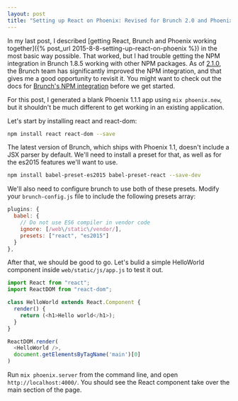 ```yaml
---
layout: post
title: "Setting up React on Phoenix: Revised for Brunch 2.0 and Phoenix 1.1"
---
```


In my last post, I described [getting React, Brunch and Phoenix working together]({% post_url 2015-8-8-setting-up-react-on-phoenix %}) in the most basic way possible. That worked, but I had trouble getting the NPM integration in Brunch 1.8.5 working with other NPM packages. As of [2.1.0](https://github.com/brunch/brunch/blob/master/CHANGELOG.md#brunch-210-jan-1-2016), the Brunch team has significantly improved the NPM integration, and that gives me a good opportunity to revisit it. You might want to check out the docs for [Brunch's NPM integration](https://github.com/brunch/brunch/blob/master/docs/config.md#npm-experimental) before we get started.

For this post, I generated a blank Phoenix 1.1.1 app using `mix phoenix.new`, but it shouldn't be much different to get working in an existing application.

Let's start by installing react and react-dom:

```bash
npm install react react-dom --save
```

The latest version of Brunch, which ships with Phoenix 1.1, doesn't include a JSX parser by default. We'll need to install a preset for that, as well as for the es2015 features we'll want to use.

```bash
npm install babel-preset-es2015 babel-preset-react --save-dev
```

We'll also need to configure brunch to use both of these presets. Modify your `brunch-config.js` file to include the following presets array:

```javascript
plugins: {
  babel: {
    // Do not use ES6 compiler in vendor code
    ignore: [/web\/static\/vendor/],
    presets: ["react", "es2015"]
  }
},
```

After that, we should be good to go. Let's bulid a simple HelloWorld component inside `web/static/js/app.js` to test it out.

```javascript
import React from "react";
import ReactDOM from "react-dom";

class HelloWorld extends React.Component {
  render() {
    return (<h1>Hello world</h1>);
  }
}

ReactDOM.render(
  <HelloWorld />,
  document.getElementsByTagName('main')[0]
)
```

Run `mix phoenix.server` from the command line, and open `http://localhost:4000/`. You should see the React component take over the main section of the page.
